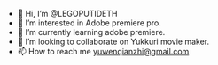 - 👋 Hi, I’m @LEGOPUTIDETH
- 👀 I’m interested in Adobe premiere pro.
- 🌱 I’m currently learning adobe premiere.
- 💞️ I’m looking to collaborate on Yukkuri movie maker.
- 📫 How to reach me yuwenqianzhi@gmail.com

<!---
LEGOPUTIDETH/LEGOPUTIDETH is a ✨ special ✨ repository because its `README.md` (this file) appears on your GitHub profile.
You can click the Preview link to take a look at your changes.
--->
